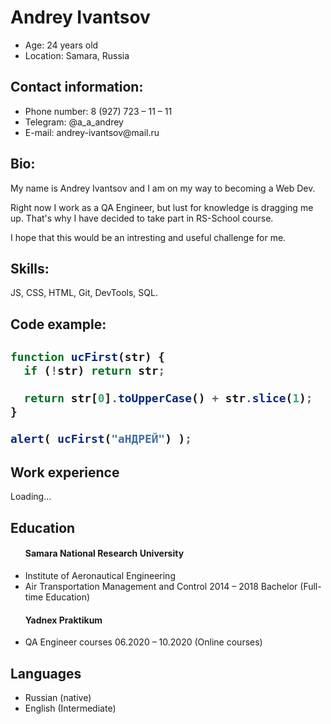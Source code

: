 <h1>Andrey Ivantsov</h1>
<ul>
  <li>Age: 24 years old</li>
  <li>Location: Samara, Russia</li>
</ul>

<h2>Contact information:</h2>
<ul>
  <li>Phone number: 8 (927) 723 – 11 – 11</li>
  <li>Telegram: @a_a_andrey</li>
  <li>E-mail: andrey-ivantsov@mail.ru</li>
</ul>

<h2>Bio:</h2>
<p>My name is Andrey Ivantsov and I am on my way to becoming a Web Dev.</p>
<p>Right now I work as a QA Engineer, but lust for knowledge is dragging me up. That's why I have decided to take part in RS-School course.</p>
<p>I hope that this would be an intresting and useful challenge for me.</p>

<h2>Skills:</h2>
JS, CSS, HTML, Git, DevTools, SQL.

<h2>Code example:<h2>
  
```javascript
function ucFirst(str) {
  if (!str) return str;

  return str[0].toUpperCase() + str.slice(1);
}

alert( ucFirst("аНДРЕЙ") );
```

<h2>Work experience</h2>
Loading…

<h2>Education</h2>
<ul><h4>Samara National Research University</h4>
  <li>Institute of Aeronautical Engineering</li>
  <li>Air Transportation Management and Control 2014 – 2018 Bachelor (Full-time Education)</li>
</ul>
<ul><h4>Yadnex Praktikum</h4>
  <li>QA Engineer courses 06.2020 – 10.2020 (Online courses)</li>
</ul>

<h2>Languages</h2>
<ul>
  <li>Russian (native)</li>
  <li>English (Intermediate)</li>
</ul>
